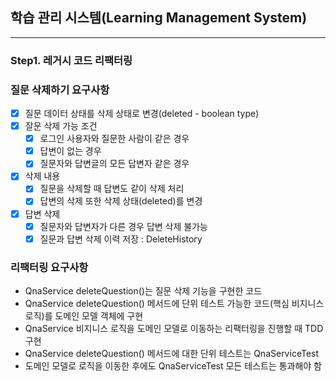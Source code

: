 ## 학습 관리 시스템(Learning Management System)

---

### Step1. 레거시 코드 리팩터링
### 질문 삭제하기 요구사항
- [X] 질문 데이터 상태를 삭제 상태로 변경(deleted - boolean type)
- [X] 잘문 삭제 가능 조건 
  - [X] 로그인 사용자와 질문한 사람이 같은 경우
  - [X] 답변이 없는 경우
  - [X] 질문자와 답변글의 모든 답변자 같은 경우
- [X] 삭제 내용
  - [X] 질문을 삭제할 때 답변도 같이 삭제 처리
  - [X] 답변의 삭제 또한 삭제 상태(deleted)를 변경
- [X] 답변 삭제
  - [X] 질문자와 답변자가 다른 경우 답변 삭제 불가능
  - [X] 질문과 답변 삭제 이력 저장 : DeleteHistory

### 리팩터링 요구사항
- QnaService deleteQuestion()는 질문 삭제 기능을 구현한 코드
- QnaService deleteQuestion() 메서드에 단위 테스트 가능한 코드(핵심 비지니스 로직)를 도메인 모델 객체에 구현
- QnaService 비지니스 로직을 도메인 모델로 이동하는 리팩터링을 진행할 때 TDD 구현
- QnaService deleteQuestion() 메서드에 대한 단위 테스트는 QnaServiceTest
- 도메인 모델로 로직을 이동한 후에도 QnaServiceTest 모든 테스트는 통과해야 함